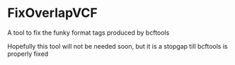 # FixOverlapVCF
A tool to fix the funky format tags produced by bcftools

Hopefully this tool will not be needed soon, but it is a stopgap till bcftools is properly fixed
